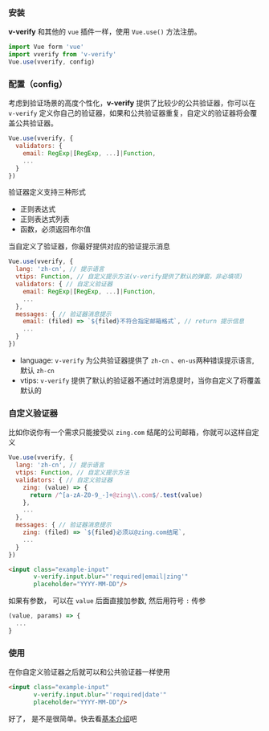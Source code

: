 ### 安装

**v-verify** 和其他的 `vue` 插件一样，使用 `Vue.use()` 方法注册。

```javascript
import Vue form 'vue'
import vverify from 'v-verify'
Vue.use(vverify, config)
```

### 配置（config）

考虑到验证场景的高度个性化，**v-verify** 提供了比较少的公共验证器，你可以在 `v-verify` 定义你自己的验证器，如果和公共验证器重复，自定义的验证器将会覆盖公共验证器。

```javascript
Vue.use(vverify, {
  validators: {
    email: RegExp|[RegExp, ...]|Function,
    ...
  }
})
```

验证器定义支持三种形式
- 正则表达式
- 正则表达式列表
- 函数，必须返回布尔值

当自定义了验证器，你最好提供对应的验证提示消息

```javascript
Vue.use(vverify, {
  lang: 'zh-cn', // 提示语言
  vtips: Function, // 自定义提示方法(v-verify提供了默认的弹窗，非必填项)
  validators: { // 自定义验证器
    email: RegExp|[RegExp, ...]|Function,
    ...
  },
  messages: { // 验证器消息提示
    email: (filed) => `${filed}不符合指定邮箱格式`, // return 提示信息
    ...
  }
})
```

- language: `v-verify` 为公共验证器提供了 `zh-cn` 、`en-us`两种错误提示语言, 默认 `zh-cn`
- vtips: `v-verify` 提供了默认的验证器不通过时消息提时，当你自定义了将覆盖默认的

### 自定义验证器

比如你说你有一个需求只能接受以 `zing.com` 结尾的公司邮箱，你就可以这样自定义

```javascript
Vue.use(vverify, {
  lang: 'zh-cn', // 提示语言
  vtips: Function, // 自定义提示方法
  validators: { // 自定义验证器
    zing: (value) => {
      return /^[a-zA-Z0-9_-]+@zing\\.com$/.test(value)
    },
    ...
  },
  messages: { // 验证器消息提示
    zing: (filed) => `${filed}必须以@zing.com结尾`,
    ...
  }
})
```

```html
<input class="example-input"
       v-verify.input.blur="'required|email|zing'"
       placeholder="YYYY-MM-DD"/>
```

如果有参数， 可以在 `value` 后面直接加参数, 然后用符号 `:` 传参

```javascript
(value, params) => {
  ...
}
```

### 使用

在你自定义验证器之后就可以和公共验证器一样使用

```html
<input class="example-input"
       v-verify.input.blur="'required|date'"
       placeholder="YYYY-MM-DD"/>
```

好了， 是不是很简单。快去看[基本介绍](/#/introduction)吧
